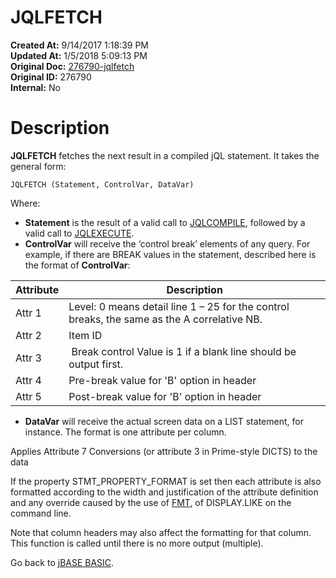 # JQLFETCH

**Created At:** 9/14/2017 1:18:39 PM  
**Updated At:** 1/5/2018 5:09:13 PM  
**Original Doc:** [276790-jqlfetch](https://docs.jbase.com/36868-jbase-basic/276790-jqlfetch)  
**Original ID:** 276790  
**Internal:** No  


# Description

**JQLFETCH** fetches the next result in a compiled jQL statement. It takes the general form:

```
JQLFETCH (Statement, ControlVar, DataVar) 
```

Where:

- **Statement** is the result of a valid call to [JQLCOMPILE](./../jqlcompile), followed by a valid call to [JQLEXECUTE](./../jqlexecute).
- **ControlVar** will receive the ‘control break’ elements of any query. For example, if there are BREAK values in the statement, described here is the format of **ControlVar**:

| Attribute<br> | Description<br> |
| --- | --- |
| Attr 1<br> | Level: 0 means detail line 1 – 25 for the control<br>breaks, the same as the A correlative NB.<br> |
| Attr 2<br> | Item ID<br> |
| Attr 3<br> |  Break control Value is 1 if a blank line should be output first.<br> |
| Attr 4<br> | Pre-break value for 'B' option in header<br> |
| Attr 5<br> | Post-break value for 'B' option in header<br> |




- **DataVar** will receive the actual screen data on a LIST statement, for instance. The format is one attribute per column.


Applies Attribute 7 Conversions (or attribute 3 in Prime-style DICTS) to the data

If the property STMT\_PROPERTY\_FORMAT is set then each attribute is also formatted according to the width and justification of the attribute definition and any override caused by the use of [FMT](./../fmt), of DISPLAY.LIKE on the command line.

Note that column headers may also affect the formatting for that column. This function is called until there is no more output (multiple).



Go back to [jBASE BASIC](./../jbase-basic-programmers-reference-guide).
